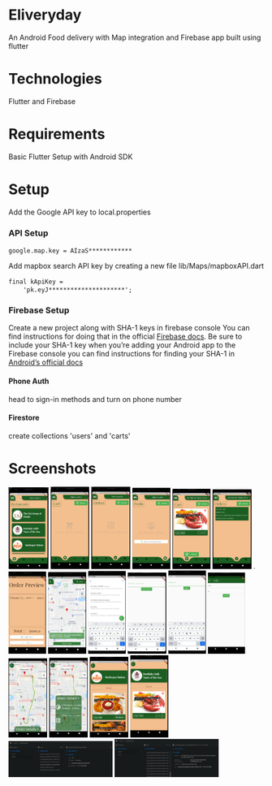 # Eliveryday

An Android Food delivery with Map integration and Firebase app built using flutter 

# Technologies 
Flutter and Firebase

# Requirements

Basic Flutter Setup with Android SDK

# Setup

Add the Google API key to local.properties

### API Setup

```
google.map.key = AIzaS************
```

Add mapbox search API key by creating a new file
lib/Maps/mapboxAPI.dart

```
final kApiKey =
    'pk.eyJ*********************';
```


### Firebase Setup
Create a new project along with SHA-1 keys in firebase console
You can find instructions for doing that in the official [Firebase docs](https://firebase.google.com/docs/flutter/setup?platform=android). Be sure to include your SHA-1 key when you’re adding your Android app to the Firebase console you can find instructions for finding your SHA-1 in [Android’s official docs](https://developers.google.com/android/guides/client-auth)

#### Phone Auth
head to sign-in methods and turn on phone number

#### Firestore
create collections 'users' and 'carts'

# Screenshots

<img src="screenshots/home.png" style="zoom: 20%" />
<img src="screenshots/emptyCart.png" style="zoom: 20%" />
<img src="screenshots/emptyOrder.png" style="zoom: 20%" />
<img src="screenshots/noProfile.png" style="zoom: 20%" />
<img src="screenshots/cartWithLocation.png" style="zoom: 20%" />
<img src="screenshots/trackOrder.png" style="zoom: 20%" />
<img src="screenshots/diplayProfile.png" style="zoom: 20%" />
<img src="screenshots/checkout.png" style="zoom: 20%" />
<img src="screenshots/chooseLocation.png" style="zoom: 20%" />
<img src="screenshots/searchLocation.png" style="zoom: 20%" />
<img src="screenshots/phone.png" style="zoom: 20%" />
<img src="screenshots/verification.png" style="zoom: 20%" />
<img src="screenshots/profileInput.png" style="zoom: 20%" />
<img src="screenshots/orderMap.png" style="zoom: 20%" />
<img src="screenshots/orderMapDetails.png" style="zoom: 20%" />
<img src="screenshots/resturant.png" style="zoom: 20%" />
<img src="screenshots/resturant2.png" style="zoom: 20%" />
<img src="screenshots/usersFirebase.png" style="zoom: 20%" />
<img src="screenshots/cartFirebase.png" style="zoom: 20%" />







